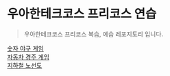 # 우아한테크코스 프리코스 연습
> 우아한테크코스 프리코스 복습, 예습 레포지토리 입니다.

[숫자 야구 게임](https://github.com/woowacourse/javascript-baseball-precourse)  
[자동차 경주 게임](https://github.com/woowacourse/javascript-racingcar-precourse)  
[지하철 노선도](https://github.com/woowacourse/javascript-subway-map-precourse)  
